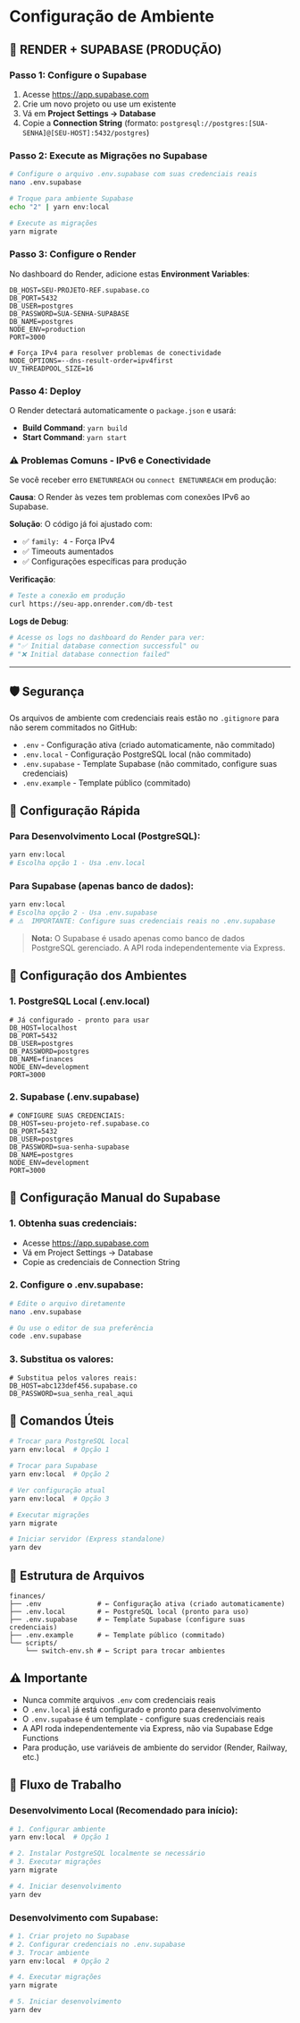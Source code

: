 # Configuração de Ambiente

## 🚀 RENDER + SUPABASE (PRODUÇÃO)

### Passo 1: Configure o Supabase
1. Acesse https://app.supabase.com
2. Crie um novo projeto ou use um existente
3. Vá em **Project Settings → Database**
4. Copie a **Connection String** (formato: `postgresql://postgres:[SUA-SENHA]@[SEU-HOST]:5432/postgres`)

### Passo 2: Execute as Migrações no Supabase
```bash
# Configure o arquivo .env.supabase com suas credenciais reais
nano .env.supabase

# Troque para ambiente Supabase
echo "2" | yarn env:local

# Execute as migrações
yarn migrate
```

### Passo 3: Configure o Render
No dashboard do Render, adicione estas **Environment Variables**:

```
DB_HOST=SEU-PROJETO-REF.supabase.co
DB_PORT=5432
DB_USER=postgres
DB_PASSWORD=SUA-SENHA-SUPABASE
DB_NAME=postgres
NODE_ENV=production
PORT=3000

# Força IPv4 para resolver problemas de conectividade
NODE_OPTIONS=--dns-result-order=ipv4first
UV_THREADPOOL_SIZE=16
```

### Passo 4: Deploy
O Render detectará automaticamente o `package.json` e usará:
- **Build Command**: `yarn build`
- **Start Command**: `yarn start`

### ⚠️ **Problemas Comuns - IPv6 e Conectividade**

Se você receber erro `ENETUNREACH` ou `connect ENETUNREACH` em produção:

**Causa**: O Render às vezes tem problemas com conexões IPv6 ao Supabase.

**Solução**: O código já foi ajustado com:
- ✅ `family: 4` - Força IPv4
- ✅ Timeouts aumentados
- ✅ Configurações específicas para produção

**Verificação**:
```bash
# Teste a conexão em produção
curl https://seu-app.onrender.com/db-test
```

**Logs de Debug**:
```bash
# Acesse os logs no dashboard do Render para ver:
# "✅ Initial database connection successful" ou
# "❌ Initial database connection failed"
```

---

## 🛡️ Segurança

Os arquivos de ambiente com credenciais reais estão no `.gitignore` para não serem commitados no GitHub:

- `.env` - Configuração ativa (criado automaticamente, não commitado)
- `.env.local` - Configuração PostgreSQL local (não commitado)
- `.env.supabase` - Template Supabase (não commitado, configure suas credenciais)
- `.env.example` - Template público (commitado)

## 🚀 Configuração Rápida

### Para Desenvolvimento Local (PostgreSQL):
```bash
yarn env:local
# Escolha opção 1 - Usa .env.local
```

### Para Supabase (apenas banco de dados):
```bash
yarn env:local
# Escolha opção 2 - Usa .env.supabase
# ⚠️  IMPORTANTE: Configure suas credenciais reais no .env.supabase
```

> **Nota:** O Supabase é usado apenas como banco de dados PostgreSQL gerenciado. A API roda independentemente via Express.

## 📝 Configuração dos Ambientes

### 1. PostgreSQL Local (.env.local)
```env
# Já configurado - pronto para usar
DB_HOST=localhost
DB_PORT=5432
DB_USER=postgres
DB_PASSWORD=postgres
DB_NAME=finances
NODE_ENV=development
PORT=3000
```

### 2. Supabase (.env.supabase)
```env
# CONFIGURE SUAS CREDENCIAIS:
DB_HOST=seu-projeto-ref.supabase.co
DB_PORT=5432
DB_USER=postgres
DB_PASSWORD=sua-senha-supabase
DB_NAME=postgres
NODE_ENV=development
PORT=3000
```

## 🔧 Configuração Manual do Supabase

### 1. Obtenha suas credenciais:
- Acesse https://app.supabase.com
- Vá em Project Settings → Database
- Copie as credenciais de Connection String

### 2. Configure o .env.supabase:
```bash
# Edite o arquivo diretamente
nano .env.supabase

# Ou use o editor de sua preferência
code .env.supabase
```

### 3. Substitua os valores:
```env
# Substitua pelos valores reais:
DB_HOST=abc123def456.supabase.co
DB_PASSWORD=sua_senha_real_aqui
```

## 🔄 Comandos Úteis

```bash
# Trocar para PostgreSQL local
yarn env:local  # Opção 1

# Trocar para Supabase
yarn env:local  # Opção 2

# Ver configuração atual
yarn env:local  # Opção 3

# Executar migrações
yarn migrate

# Iniciar servidor (Express standalone)
yarn dev
```

## 📁 Estrutura de Arquivos

```
finances/
├── .env              # ← Configuração ativa (criado automaticamente)
├── .env.local        # ← PostgreSQL local (pronto para uso)
├── .env.supabase     # ← Template Supabase (configure suas credenciais)
├── .env.example      # ← Template público (commitado)
└── scripts/
    └── switch-env.sh # ← Script para trocar ambientes
```

## ⚠️ Importante

- Nunca commite arquivos `.env` com credenciais reais
- O `.env.local` já está configurado e pronto para desenvolvimento
- O `.env.supabase` é um template - configure suas credenciais reais
- A API roda independentemente via Express, não via Supabase Edge Functions
- Para produção, use variáveis de ambiente do servidor (Render, Railway, etc.)

## 🎯 Fluxo de Trabalho

### Desenvolvimento Local (Recomendado para início):
```bash
# 1. Configurar ambiente
yarn env:local  # Opção 1

# 2. Instalar PostgreSQL localmente se necessário
# 3. Executar migrações
yarn migrate

# 4. Iniciar desenvolvimento
yarn dev
```

### Desenvolvimento com Supabase:
```bash
# 1. Criar projeto no Supabase
# 2. Configurar credenciais no .env.supabase
# 3. Trocar ambiente
yarn env:local  # Opção 2

# 4. Executar migrações
yarn migrate

# 5. Iniciar desenvolvimento
yarn dev
``` 
